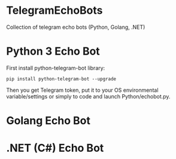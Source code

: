 # TelegramEchoBots
Collection of telegram echo bots (Python, Golang, .NET)

# Python 3 Echo Bot
 
First install python-telegram-bot library:

```
pip install python-telegram-bot --upgrade
```

Then you get Telegram token, put it to your OS environmental variable/settings or simply to code and launch Python/echobot.py.


# Golang Echo Bot



# .NET (C#) Echo Bot
